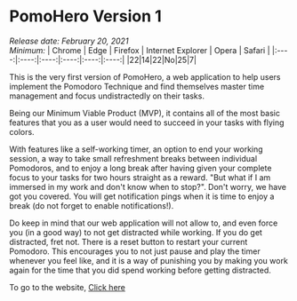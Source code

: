 # PomoHero Version 1

*Release date: February 20, 2021*  
*Minimum:*
| Chrome | Edge | Firefox | Internet Explorer | Opera | Safari |
|:----:|:----:|:----:|:----:|:----:|:----:|
|22|14|22|No|25|7|

This is the very first version of PomoHero, a web application to help users implement the Pomodoro Technique and find themselves master time management and focus undistractedly on their tasks.

Being our Minimum Viable Product (MVP), it contains all of the most basic features that you as a user would need to succeed in your tasks with flying colors.

With features like a self-working timer, an option to end your working session, a way to take small refreshment breaks between individual Pomodoros, and to enjoy a long break after having given your complete focus to your tasks for two hours straight as a reward.
"But what if I am immersed in my work and don't know when to stop?". Don't worry, we have got you covered. You will get notification pings when it is time to enjoy a break (do not forget to enable notifications!).

Do keep in mind that our web application will not allow to, and even force you (in a good way) to not get distracted while working. If you do get distracted, fret not. There is a reset button to restart your current Pomodoro.
This encourages you to not just pause and play the timer whenever you feel like, and it is a way of punishing you by making you work again for the time that you did spend working before getting distracted.

To go to the website, [Click here](https://xavierkst.github.io/PomoHeroTest/#)
